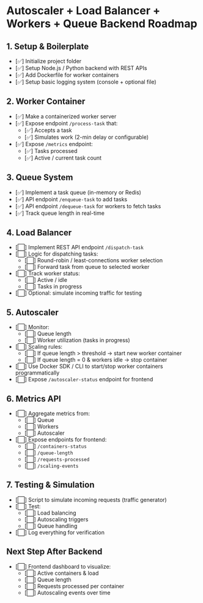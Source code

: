 # Autoscaler + Load Balancer + Workers + Queue Backend Roadmap

## 1. Setup & Boilerplate
- [✅] Initialize project folder
- [✅] Setup Node.js / Python backend with REST APIs
- [✅] Add Dockerfile for worker containers
- [✅] Setup basic logging system (console + optional file)

## 2. Worker Container
- [✅] Make a containerized worker server
- [✅] Expose endpoint `/process-task` that:
  - [✅] Accepts a task
  - [✅] Simulates work (2-min delay or configurable)
- [✅] Expose `/metrics` endpoint:
  - [✅] Tasks processed
  - [✅] Active / current task count

## 3. Queue System
- [✅] Implement a task queue (in-memory or Redis)
- [✅] API endpoint `/enqueue-task` to add tasks
- [✅] API endpoint `/dequeue-task` for workers to fetch tasks
- [✅] Track queue length in real-time

## 4. Load Balancer
- [⬜] Implement REST API endpoint `/dispatch-task`
- [⬜] Logic for dispatching tasks:
  - [⬜] Round-robin / least-connections worker selection
  - [⬜] Forward task from queue to selected worker
- [⬜] Track worker status:
  - [⬜] Active / idle
  - [⬜] Tasks in progress
- [⬜] Optional: simulate incoming traffic for testing

## 5. Autoscaler
- [⬜] Monitor:
  - [⬜] Queue length
  - [⬜] Worker utilization (tasks in progress)
- [⬜] Scaling rules:
  - [⬜] If queue length > threshold → start new worker container
  - [⬜] If queue length = 0 & workers idle → stop container
- [⬜] Use Docker SDK / CLI to start/stop worker containers programmatically
- [⬜] Expose `/autoscaler-status` endpoint for frontend

## 6. Metrics API
- [⬜] Aggregate metrics from:
  - [⬜] Queue
  - [⬜] Workers
  - [⬜] Autoscaler
- [⬜] Expose endpoints for frontend:
  - [⬜] `/containers-status`
  - [⬜] `/queue-length`
  - [⬜] `/requests-processed`
  - [⬜] `/scaling-events`

## 7. Testing & Simulation
- [⬜] Script to simulate incoming requests (traffic generator)
- [⬜] Test:
  - [⬜] Load balancing
  - [⬜] Autoscaling triggers
  - [⬜] Queue handling
- [⬜] Log everything for verification

## Next Step After Backend
- [⬜] Frontend dashboard to visualize:
  - [⬜] Active containers & load
  - [⬜] Queue length
  - [⬜] Requests processed per container
  - [⬜] Autoscaling events over time
